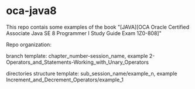 # oca-java8

This repo contais some examples of the book "[JAVA][OCA Oracle Certified Associate Java SE 8 Programmer I Study Guide Exam 1Z0-808]"

Repo organization:

branch template:
chapter_number-session_name, example 2-Operators_and_Statements-Working_with_Unary_Operators

directories structure template:
sub_session_name/example_n, example Increment_and_Decrement_Operators/example_1
